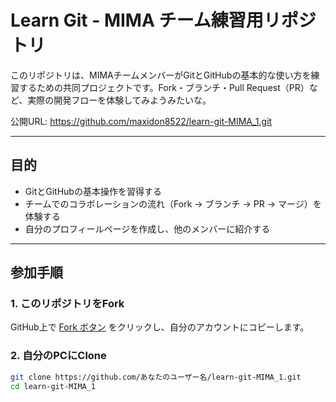# Learn Git - MIMA チーム練習用リポジトリ

このリポジトリは、MIMAチームメンバーがGitとGitHubの基本的な使い方を練習するための共同プロジェクトです。Fork・ブランチ・Pull Request（PR）など、実際の開発フローを体験してみようみたいな。

公開URL: https://github.com/maxidon8522/learn-git-MIMA_1.git

---

## 目的

- GitとGitHubの基本操作を習得する
- チームでのコラボレーションの流れ（Fork → ブランチ → PR → マージ）を体験する
- 自分のプロフィールページを作成し、他のメンバーに紹介する

---

## 参加手順

### 1. このリポジトリをFork

GitHub上で [Fork ボタン](https://github.com/maxidon8522/learn-git-MIMA_1/fork) をクリックし、自分のアカウントにコピーします。

### 2. 自分のPCにClone
```bash
git clone https://github.com/あなたのユーザー名/learn-git-MIMA_1.git
cd learn-git-MIMA_1
